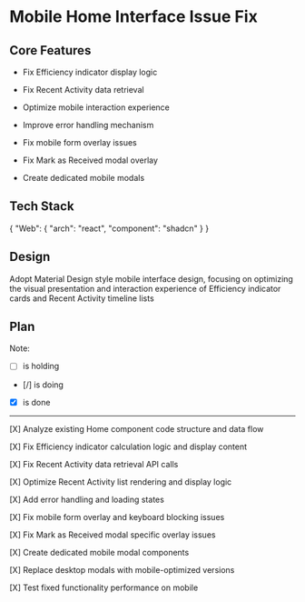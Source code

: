 # Mobile Home Interface Issue Fix

## Core Features

- Fix Efficiency indicator display logic

- Fix Recent Activity data retrieval

- Optimize mobile interaction experience

- Improve error handling mechanism

- Fix mobile form overlay issues

- Fix Mark as Received modal overlay

- Create dedicated mobile modals

## Tech Stack

{
  "Web": {
    "arch": "react",
    "component": "shadcn"
  }
}

## Design

Adopt Material Design style mobile interface design, focusing on optimizing the visual presentation and interaction experience of Efficiency indicator cards and Recent Activity timeline lists

## Plan

Note: 

- [ ] is holding
- [/] is doing
- [X] is done

---

[X] Analyze existing Home component code structure and data flow

[X] Fix Efficiency indicator calculation logic and display content

[X] Fix Recent Activity data retrieval API calls

[X] Optimize Recent Activity list rendering and display logic

[X] Add error handling and loading states

[X] Fix mobile form overlay and keyboard blocking issues

[X] Fix Mark as Received modal specific overlay issues

[X] Create dedicated mobile modal components

[X] Replace desktop modals with mobile-optimized versions

[X] Test fixed functionality performance on mobile
